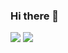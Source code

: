 ### Hi there 👋
<img src="https://img.shields.io/badge/javascript-F7DF1E.svg?&style=flat-square&logo=javascript&logoColor=white"/>
<img src="https://img.shields.io/badge/Tech_Blog-DD0B78?style=flat-square&logo=GitHub%20Sponsors&logoColor=white"/>
